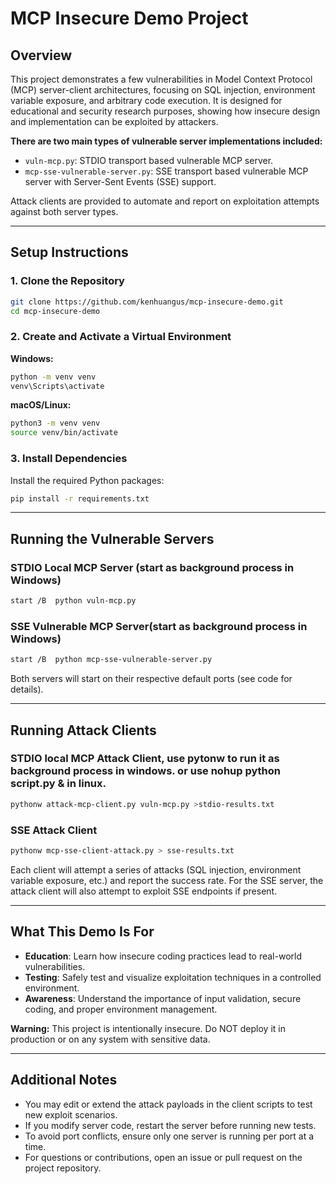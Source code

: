 # MCP Insecure Demo Project

## Overview
This project demonstrates a few vulnerabilities in Model Context Protocol (MCP) server-client architectures, focusing on SQL injection, environment variable exposure, and arbitrary code execution. It is designed for educational and security research purposes, showing how insecure design and implementation can be exploited by attackers.

**There are two main types of vulnerable server implementations included:**
- `vuln-mcp.py`: STDIO transport based vulnerable MCP server.
- `mcp-sse-vulnerable-server.py`: SSE transport based vulnerable MCP server with Server-Sent Events (SSE) support.

Attack clients are provided to automate and report on exploitation attempts against both server types.

---

## Setup Instructions

### 1. Clone the Repository
```sh
git clone https://github.com/kenhuangus/mcp-insecure-demo.git
cd mcp-insecure-demo
```

### 2. Create and Activate a Virtual Environment
**Windows:**
```sh
python -m venv venv
venv\Scripts\activate
```
**macOS/Linux:**
```sh
python3 -m venv venv
source venv/bin/activate
```

### 3. Install Dependencies
Install the required Python packages:
```bash
pip install -r requirements.txt
```

---

## Running the Vulnerable Servers

### STDIO Local MCP Server (start as background process in Windows)
```sh
start /B  python vuln-mcp.py
```

### SSE Vulnerable MCP Server(start as background process in Windows)
```sh
start /B  python mcp-sse-vulnerable-server.py
```

Both servers will start on their respective default ports (see code for details).

---

## Running Attack Clients

### STDIO local MCP Attack Client, use pytonw to run it as background process in windows. or use nohup python script.py & in linux. 

```sh
pythonw attack-mcp-client.py vuln-mcp.py >stdio-results.txt
```

### SSE Attack Client
```sh
pythonw mcp-sse-client-attack.py > sse-results.txt
```

Each client will attempt a series of attacks (SQL injection, environment variable exposure, etc.) and report the success rate. For the SSE server, the attack client will also attempt to exploit SSE endpoints if present.

---

## What This Demo Is For
- **Education**: Learn how insecure coding practices lead to real-world vulnerabilities.
- **Testing**: Safely test and visualize exploitation techniques in a controlled environment.
- **Awareness**: Understand the importance of input validation, secure coding, and proper environment management.

**Warning:** This project is intentionally insecure. Do NOT deploy it in production or on any system with sensitive data.

---

## Additional Notes
- You may edit or extend the attack payloads in the client scripts to test new exploit scenarios.
- If you modify server code, restart the server before running new tests.
- To avoid port conflicts, ensure only one server is running per port at a time.
- For questions or contributions, open an issue or pull request on the project repository.
